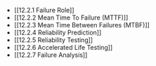 

- [[12.2.1 Failure Role]]
- [[12.2.2 Mean Time To Failure (MTTF)]]
- [[12.2.3 Mean Time Between Failures (MTBF)]]
- [[12.2.4 Reliability Prediction]]
- [[12.2.5 Reliability Testing]]
- [[12.2.6 Accelerated Life Testing]]
- [[12.2.7 Failure Analysis]]